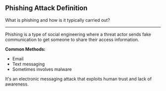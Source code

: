 ## Phishing Attack Definition

What is phishing and how is it typically carried out?

---

Phishing is a type of social engineering where a threat actor sends fake communication to get someone to share their access information.

**Common Methods:**
- Email
- Text messaging
- Sometimes involves malware

It's an electronic messaging attack that exploits human trust and lack of awareness.

